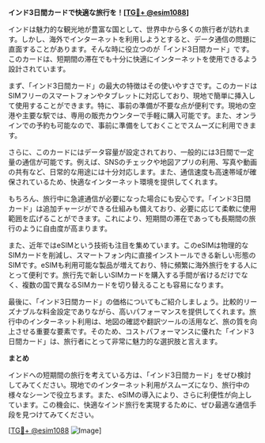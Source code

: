 **インド3日間カードで快適な旅行を！[[TG💪+ @esim1088](https://t.me/s/esim1088)]**

インドは魅力的な観光地が豊富な国として、世界中から多くの旅行者が訪れます。しかし、海外でインターネットを利用しようとすると、データ通信の問題に直面することがあります。そんな時に役立つのが「インド3日間カード」です。このカードは、短期間の滞在でも十分に快適にインターネットを使用できるよう設計されています。

まず、「インド3日間カード」の最大の特徴はその使いやすさです。このカードはSIMフリーのスマートフォンやタブレットに対応しており、現地で簡単に挿入して使用することができます。特に、事前の準備が不要な点が便利です。現地の空港や主要な駅では、専用の販売カウンターで手軽に購入可能です。また、オンラインでの予約も可能なので、事前に準備をしておくことでスムーズに利用できます。

さらに、このカードにはデータ容量が設定されており、一般的には3日間で一定量の通信が可能です。例えば、SNSのチェックや地図アプリの利用、写真や動画の共有など、日常的な用途には十分対応します。また、通信速度も高速帯域が確保されているため、快適なインターネット環境を提供してくれます。

もちろん、旅行中に急遽通信が必要になった場合にも安心です。「インド3日間カード」は追加チャージができる仕組みも備えており、必要に応じて柔軟に使用範囲を広げることができます。これにより、短期間の滞在であっても長期間の旅行のように自由度が高まります。

また、近年ではeSIMという技術も注目を集めています。このeSIMは物理的なSIMカードを削減し、スマートフォン内に直接インストールできる新しい形態のSIMです。eSIMも利用可能な製品が増えており、特に頻繁に海外旅行をする人にとって便利です。旅行先で新しいSIMカードを購入する手間が省けるだけでなく、複数の国で異なるSIMカードを切り替えることも容易になります。

最後に、「インド3日間カード」の価格についてもご紹介しましょう。比較的リーズナブルな料金設定でありながら、高いパフォーマンスを提供してくれます。旅行中のインターネット利用は、地図の確認や翻訳ツールの活用など、旅の質を向上させる重要な要素です。そのため、コストパフォーマンスに優れた「インド3日間カード」は、旅行者にとって非常に魅力的な選択肢と言えます。

**まとめ**

インドへの短期間の旅行を考えている方は、「インド3日間カード」をぜひ検討してみてください。現地でのインターネット利用がスムーズになり、旅行中の様々なシーンで役立ちます。また、eSIMの導入により、さらに利便性が向上しています。この機会に、快適なインド旅行を実現するために、ぜひ最適な通信手段を見つけてみてください。

[[TG💪+ @esim1088](https://t.me/s/esim1088) ![Image](https://i.postimg.cc/Y0z9fWf4/image.png)]